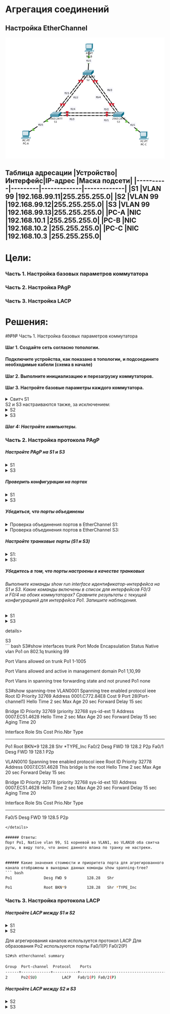 # Агрегация соединений
## Настройка EtherChannel

![](schema.png)

Таблица адресации
|Устройство|Интерфейс|IP-адрес	   |Маска подсети|
|----------|---------|-------------|-------------|
|S1		   |VLAN 99	 |192.168.99.11|255.255.255.0|
|S2		   |VLAN 99	 |192.168.99.12|255.255.255.0|
|S3		   |VLAN 99	 |192.168.99.13|255.255.255.0|
|PC-A  	   |NIC	     |192.168.10.1 |255.255.255.0|
|PC-B	   |NIC		 |192.168.10.2 |255.255.255.0|
|PC-C	   |NIC	     |192.168.10.3 |255.255.255.0|
--------------------------------------------------

#	Цели:

### Часть 1. Настройка базовых параметров коммутатора
### Часть 2. Настройка PAgP
### Часть 3. Настройка LACP

# Решения:

#№№ Часть 1. Настройка базовых параметров коммутатора
#### Шаг 1. Создайте сеть согласно топологии.
#### Подключите устройства, как показано в топологии, и подсоедините необходимые кабели (схема в начале)
#### Шаг 2. Выполните инициализацию и перезагрузку коммутаторов.
#### Шаг 3. Настройте базовые параметры каждого коммутатора.

<details>
 <summary>Свитч S1</summary>

``` bash
Switch#conf t
Switch(config)#no ip domain-lookup 
Switch(config)#hostname S1
S1(config)#service password-encryption
S1(config)#enable secret class
S1(config)#line console 0
S1(config-line)#password cisco
S1(config-line)#login
S1(config-line)#exec-timeout 5 0
S1(config-line)#logging synchronous
S1(config-line)#exit
S1(config)#line vty 0 4
S1(config-line)#password cisco
S1(config-line)#login
S1(config-line)#exec-timeout 5 0
S1(config-line)#logging synchronous
S1(config-line)#exit
S1(config)#int range f0/1-4,f0/6-24
S1(config-if-range)#shut
S1(config)#no logging console
S1(config)#vtp mode transparent
S1(config)#vlan 99
S1(config-vlan)#name Management
S1(config-vlan)#vlan 10
S1(config-vlan)#name Staff
S1(config-vlan)#exit
S1(config)#int f0/5
S1(config-if)#switchport mode access
S1(config-if)#switchport access vlan 10
S1(config-if)#exit
S1(config)#int vlan 99
S1(config-if)#ip address 192.168.99.11 255.255.255.0
S1(config-if)#exit
S1(config)#exit
S1#copy running-config startup-config
```

</details>
S2 и S3 настраиваются также, за исключением:

<details>
 <summary>S2</summary>

``` bash
Switch(config)#hostname S2
S1(config-if)#ip address 192.168.99.12 255.255.255.0
```
</details>
<details>
 <summary>S3</summary>

``` bash
Switch(config)#hostname S3
S1(config-if)#ip address 192.168.99.13 255.255.255.0
```
</details>

##### Шаг 4: Настройте компьютеры.

### Часть 2. Настройка протокола PAgP
##### Настройте PAgP на S1 и S3

<details>
 <summary>S1</summary>

``` bash
S1#conf t
S1(config)#interface range f0/3-4
S1(config-if-range)#channel-group 1 mode desirable
Creating a port-channel interface Port-channel 1

S1(config-if-range)#no shutdown
```
</details>

<details>
 <summary>S3</summary>

``` bash
S1#conf t
S1(config)#interface range f0/3-4
S1(config-if-range)#channel-group 1 mode auto
Creating a port-channel interface Port-channel 1

S1(config-if-range)#no shutdown
```
</details>

##### Проверить конфигурации на портах

<details>
 <summary>S1</summary>

``` bash
S1#sh run interface f0/3

interface Ethernet0/3
 channel-group 1 mode desirable
end
```

``` bash
S1#sh run interface f0/4

interface Ethernet0/4
 channel-group 1 mode desirable
end
```

``` bash
S1#sh int f0/3 switchport
Administrative Mode: dynamic auto
Operational Mode: static access (member of bundle Po1)
```

``` bash
S1#sh int f0/4 switchport
Administrative Mode: dynamic auto
Operational Mode: static access (member of bundle Po1)

```
</details>

<details>
 <summary>S3</summary>

``` bash
S3#sh run interface f0/3
interface Ethernet0/1
 channel-group 1 mode auto
```

``` bash
S3#sh run interface f0/4
interface Ethernet0/2
 channel-group 1 mode auto
```

``` bash
S3#sh int f0/3 switch
Administrative Mode: dynamic auto
Operational Mode: static access (member of bundle Po1)
```

``` bash
S3#sh int f0/4 switch
Administrative Mode: dynamic auto
Operational Mode: static access (member of bundle Po1)
```
</details>

##### Убедиться, что порты объединены
<details>
 <summary>Проверка объединения портов в EtherChannel S1:</summary>

``` bash
S1#show etherchannel summary

Group  Port-channel  Protocol    Ports
------+-------------+-----------+----------------------------------------------

1      Po1(SU)           PAgP   Fa0/3(P) Fa0/4(P)
```
</details>
<details>
 <summary>Проверка объединения портов в EtherChannel S3:</summary>

``` bash
S3#show etherchannel summary

Group  Port-channel  Protocol    Ports
------+-------------+-----------+----------------------------------------------

1      Po1(SU)           PAgP   Fa0/3(P) Fa0/4(P) 
```
</details>

##### Настройте транковые порты (S1 и S3)

</details>
<details>
 <summary>S1:</summary>
``` bash
S1(config)# interface port-channel 1
S1(config-if)# switchport mode trunk
S1(config-if)# switchport trunk native vlan 99
```
</details>

</details>
<details>
 <summary>S3:</summary>
``` bash
S1(config)# interface port-channel 1
S1(config-if)# switchport mode trunk
S1(config-if)# switchport trunk native vlan 99
```
</details>

##### Убедитесь в том, что порты настроены в качестве транковых
###### Выполните команды show run interface идентификатор-интерфейса на S1 и S3. Какие команды включены в список для интерфейсов F0/3 и F0/4 на обоих коммутаторах? Сравните результаты с текущей конфигурацией для интерфейса Po1. Запишите наблюдения.
<details>
 <summary>S1</summary>

``` bash
S1# sh run interface Po1

interface Port-channel1
 switchport trunk native vlan 99
end
S1#sh int Po1 switchport
Name: Po1
Switchport: Enabled
Administrative Mode: dynamic auto
Operational Mode: static access
Administrative Trunking Encapsulation: negotiate
Operational Trunking Encapsulation: native
Negotiation of Trunking: On
Access Mode VLAN: 1 (default)
Trunking Native Mode VLAN: 99 (Management)
Administrative Native VLAN tagging: enabled
Voice VLAN: none
Administrative private-vlan host-association: none
Administrative private-vlan mapping: none
Administrative private-vlan trunk native VLAN: none
Administrative private-vlan trunk Native VLAN tagging: enabled
Administrative private-vlan trunk encapsulation: dot1q
Administrative private-vlan trunk normal VLANs: none
Administrative private-vlan trunk associations: none
Administrative private-vlan trunk mappings: none
Operational private-vlan: none
Trunking VLANs Enabled: ALL
Pruning VLANs Enabled: 2-1001
```
</details>
<details>
 <summary>S3</summary>
``` bash
S3# sh run interface Po1

interface Port-channel1
 switchport trunk native vlan 99
end
S3#sh int Po1 switchport
Name: Po1
Switchport: Enabled
Administrative Mode: dynamic auto
Operational Mode: static access
Administrative Trunking Encapsulation: negotiate
Operational Trunking Encapsulation: native
Negotiation of Trunking: On
Access Mode VLAN: 1 (default)
Trunking Native Mode VLAN: 99 (Management)
Administrative Native VLAN tagging: enabled
Voice VLAN: none
Administrative private-vlan host-association: none
Administrative private-vlan mapping: none
Administrative private-vlan trunk native VLAN: none
Administrative private-vlan trunk Native VLAN tagging: enabled
Administrative private-vlan trunk encapsulation: dot1q
Administrative private-vlan trunk normal VLANs: none
Administrative private-vlan trunk associations: none
Administrative private-vlan trunk mappings: none
Operational private-vlan: none
Trunking VLANs Enabled: ALL
Pruning VLANs Enabled: 2-1001
```
</details>

###### Выполните команды show interfaces trunk и show spanning-tree на S1 и S3. Какой транковый порт включен в список? Какая используется сеть native VLAN? Какой вывод можно сделать на основе выходных данных?

<details>
 <summary>S1</summary>
``` bash
S1#show interfaces trunk 
Port        Mode         Encapsulation  Status        Native vlan
Po1         on           802.1q         trunking      99

Port        Vlans allowed on trunk
Po1         1-1005

Port        Vlans allowed and active in management domain
Po1         1,10,99

Port        Vlans in spanning tree forwarding state and not pruned
Po1         1,10,99

S1#show spanning-tree
VLAN0001
  Spanning tree enabled protocol ieee
  Root ID    Priority    32769
             Address     0001.C772.84E8
             This bridge is the root
             Hello Time  2 sec  Max Age 20 sec  Forward Delay 15 sec

  Bridge ID  Priority    32769  (priority 32768 sys-id-ext 1)
             Address     0001.C772.84E8
             Hello Time  2 sec  Max Age 20 sec  Forward Delay 15 sec
             Aging Time  20

Interface        Role Sts Cost      Prio.Nbr Type
---------------- ---- --- --------- -------- --------------------------------
Po1              Desg FWD 9         128.28   Shr

VLAN0010
  Spanning tree enabled protocol ieee
  Root ID    Priority    32778
             Address     0001.C772.84E8
             This bridge is the root
             Hello Time  2 sec  Max Age 20 sec  Forward Delay 15 sec

  Bridge ID  Priority    32778  (priority 32768 sys-id-ext 10)
             Address     0001.C772.84E8
             Hello Time  2 sec  Max Age 20 sec  Forward Delay 15 sec
             Aging Time  20

Interface        Role Sts Cost      Prio.Nbr Type
---------------- ---- --- --------- -------- --------------------------------
Fa0/5            Desg FWD 19        128.5    P2p
```
</details>

details>
 <summary>S3</summary>
``` bash
S3#show interfaces trunk 
Port        Mode         Encapsulation  Status        Native vlan
Po1         on           802.1q         trunking      99

Port        Vlans allowed on trunk
Po1         1-1005

Port        Vlans allowed and active in management domain
Po1         1,10,99

Port        Vlans in spanning tree forwarding state and not pruned
Po1         none

S3#show spanning-tree 
VLAN0001
  Spanning tree enabled protocol ieee
  Root ID    Priority    32769
             Address     0001.C772.84E8
             Cost        9
             Port        28(Port-channel1)
             Hello Time  2 sec  Max Age 20 sec  Forward Delay 15 sec

  Bridge ID  Priority    32769  (priority 32768 sys-id-ext 1)
             Address     0007.EC51.4628
             Hello Time  2 sec  Max Age 20 sec  Forward Delay 15 sec
             Aging Time  20

Interface        Role Sts Cost      Prio.Nbr Type
---------------- ---- --- --------- -------- --------------------------------
Po1              Root BKN*9         128.28   Shr *TYPE_Inc
Fa0/2            Desg FWD 19        128.2    P2p
Fa0/1            Desg FWD 19        128.1    P2p

VLAN0010
  Spanning tree enabled protocol ieee
  Root ID    Priority    32778
             Address     0007.EC51.4628
             This bridge is the root
             Hello Time  2 sec  Max Age 20 sec  Forward Delay 15 sec

  Bridge ID  Priority    32778  (priority 32768 sys-id-ext 10)
             Address     0007.EC51.4628
             Hello Time  2 sec  Max Age 20 sec  Forward Delay 15 sec
             Aging Time  20

Interface        Role Sts Cost      Prio.Nbr Type
---------------- ---- --- --------- -------- --------------------------------
Fa0/5            Desg FWD 19        128.5    P2p
```
</details>

###### Ответы:
Порт Po1, Native vlan 99, S1 корневой во VLAN1, во VLAN10 оба свитча руты, в виду того, что анонс данного влана по транку не настрекн.


###### Какие значения стоимости и приоритета порта для агрегированного канала отображены в выходных данных команды show spanning-tree?
``` bash
Po1              Desg FWD 9         128.28   Shr
```
``` bash
Po1              Root BKN*9         128.28   Shr *TYPE_Inc
```




### Часть 3. Настройка протокола LACP
##### Настройте LACP между S1 и S2
<details>
 <summary>S1</summary>
``` bash
S1(config)# interface range f0/1-2
S1(config-if-range)# switchport mode trunk
S1(config-if-range)# switchport trunk native vlan 99
S1(config-if-range)# channel-group 2 mode active
```
</details>

<details>
 <summary>S2</summary>
``` bash
S1(config)# interface range f0/1-2
S1(config-if-range)# switchport mode trunk
S1(config-if-range)# switchport trunk native vlan 99
S1(config-if-range)# channel-group 2 mode active
```
</details>

Для агрегирования каналов используется протокол LACP
Для образования Po2 используются порты Fa0/1(P) Fa0/2(P)

``` bash
S2#sh etherchannel summary

Group  Port-channel  Protocol    Ports
------+-------------+-----------+-----------------------------------------------
2      Po2(SU)           LACP   Fa0/1(P) Fa0/2(P)
```

##### Настройте LACP между S2 и S3

<details>
 <summary>S2</summary>
``` bash
S2(config)# interface range f0/3-4
S2(config-if-range)# switchport mode trunk
S2(config-if-range)# switchport trunk native vlan 99
S2(config-if-range)# channel-group 3 mode active
Creating a port-channel interface Port-channel 3
S2(config-if-range)# no shutdown
```
</details>

<details>
 <summary>S3</summary>
``` bash
S3(config)# interface range f0/1-2
S3(config-if-range)# switchport mode trunk
S3(config-if-range)# switchport trunk native vlan 99
S3(config-if-range)# channel-group 3 mode passive
Creating a port-channel interface Port-channel 3

S3(config-if-range)# no shutdown
```
</details>